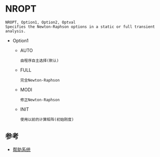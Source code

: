 # NROPT

```
NROPT, Option1, Option2, Optval
Specifies the Newton-Raphson options in a static or full transient analysis.
```

- Option1

  + AUTO
  
        由程序自主选择(默认)

  + FULL
  
        完全Newton-Raphson

  + MODI
  
        修正Newton-Raphson
        
  + INIT
  
        使用以前的计算矩阵(初始刚度)

        
 ## 参考
 
 - [帮助系统](http://www.mm.bme.hu/~gyebro/files/ans_help_v182/ans_cmd/Hlp_C_NROPT.html)